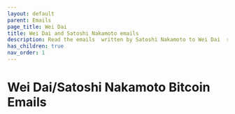 ```yaml
---
layout: default
parent: Emails
page_title: Wei Dai
title: Wei Dai and Satoshi Nakamoto emails
description: Read the emails  written by Satoshi Nakamoto to Wei Dai  regarding the b-money page citation and more
has_children: true
nav_order: 1
---
```


# Wei Dai/Satoshi Nakamoto Bitcoin Emails
